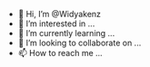 - 👋 Hi, I’m @Widyakenz
- 👀 I’m interested in ...
- 🌱 I’m currently learning ...
- 💞️ I’m looking to collaborate on ...
- 📫 How to reach me ...

<!---
Widyakenz/Widyakenz is a ✨ special ✨ repository because its `README.md` (this file) appears on your GitHub profile.
You can click the Preview link to take a look at your changes.
--->
